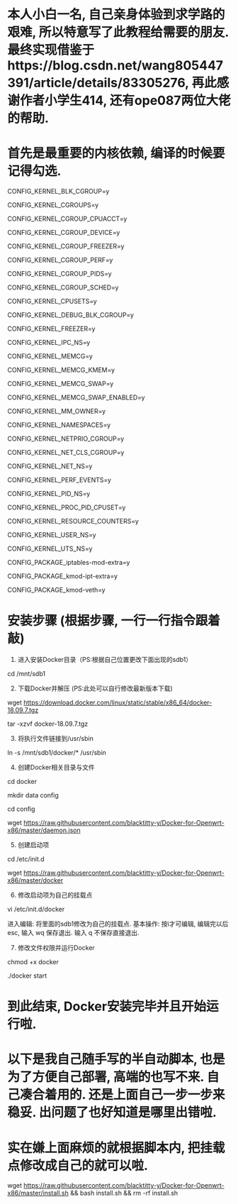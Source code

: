 # 本人小白一名, 自己亲身体验到求学路的艰难, 所以特意写了此教程给需要的朋友. 最终实现借鉴于https://blog.csdn.net/wang805447391/article/details/83305276, 再此感谢作者小学生414, 还有ope087两位大佬的帮助. 


# 首先是最重要的内核依赖, 编译的时候要记得勾选.
CONFIG_KERNEL_BLK_CGROUP=y

CONFIG_KERNEL_CGROUPS=y

CONFIG_KERNEL_CGROUP_CPUACCT=y

CONFIG_KERNEL_CGROUP_DEVICE=y

CONFIG_KERNEL_CGROUP_FREEZER=y

CONFIG_KERNEL_CGROUP_PERF=y

CONFIG_KERNEL_CGROUP_PIDS=y

CONFIG_KERNEL_CGROUP_SCHED=y

CONFIG_KERNEL_CPUSETS=y

CONFIG_KERNEL_DEBUG_BLK_CGROUP=y

CONFIG_KERNEL_FREEZER=y

CONFIG_KERNEL_IPC_NS=y

CONFIG_KERNEL_MEMCG=y

CONFIG_KERNEL_MEMCG_KMEM=y

CONFIG_KERNEL_MEMCG_SWAP=y

CONFIG_KERNEL_MEMCG_SWAP_ENABLED=y

CONFIG_KERNEL_MM_OWNER=y

CONFIG_KERNEL_NAMESPACES=y

CONFIG_KERNEL_NETPRIO_CGROUP=y

CONFIG_KERNEL_NET_CLS_CGROUP=y

CONFIG_KERNEL_NET_NS=y

CONFIG_KERNEL_PERF_EVENTS=y

CONFIG_KERNEL_PID_NS=y

CONFIG_KERNEL_PROC_PID_CPUSET=y

CONFIG_KERNEL_RESOURCE_COUNTERS=y

CONFIG_KERNEL_USER_NS=y

CONFIG_KERNEL_UTS_NS=y


CONFIG_PACKAGE_iptables-mod-extra=y


CONFIG_PACKAGE_kmod-ipt-extra=y


CONFIG_PACKAGE_kmod-veth=y





# 安装步骤 (根据步骤, 一行一行指令跟着敲)
1. 进入安装Docker目录（PS:根据自己位置更改下面出现的sdb1）

cd /mnt/sdb1

2. 下载Docker并解压 (PS:此处可以自行修改最新版本下载)

wget https://download.docker.com/linux/static/stable/x86_64/docker-18.09.7.tgz

tar -xzvf docker-18.09.7.tgz

3. 将执行文件链接到/usr/sbin

ln -s /mnt/sdb1/docker/* /usr/sbin

4. 创建Docker相关目录与文件

cd docker

mkdir data config

cd config

wget https://raw.githubusercontent.com/blacktitty-y/Docker-for-Openwrt-x86/master/daemon.json

5. 创建启动项

cd /etc/init.d

wget https://raw.githubusercontent.com/blacktitty-y/Docker-for-Openwrt-x86/master/docker

6. 修改启动项为自己的挂载点

vi /etc/init.d/docker

进入编辑: 将里面的sdb1修改为自己的挂载点. 
基本操作: 按i才可编辑, 编辑完以后esc, 输入 wq 保存退出. 输入 q 不保存直接退出.

7. 修改文件权限并运行Docker

chmod +x docker

./docker start

# 到此结束, Docker安装完毕并且开始运行啦.



# 以下是我自己随手写的半自动脚本, 也是为了方便自己部署, 高端的也写不来. 自己凑合着用的. 还是上面自己一步一步来稳妥. 出问题了也好知道是哪里出错啦.

# 实在嫌上面麻烦的就根据脚本内, 把挂载点修改成自己的就可以啦.

wget https://raw.githubusercontent.com/blacktitty-y/Docker-for-Openwrt-x86/master/install.sh && bash install.sh && rm -rf install.sh
